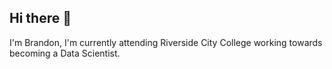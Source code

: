 ## Hi there 👋
I'm Brandon, I'm currently attending Riverside City College working towards becoming a Data Scientist.

